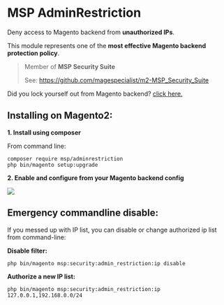 # MSP AdminRestriction

Deny access to Magento backend from **unauthorized IPs**.

This module represents one of the **most effective Magento backend protection policy**.

> Member of **MSP Security Suite**
>
> See: https://github.com/magespecialist/m2-MSP_Security_Suite

Did you lock yourself out from Magento backend? <a href="https://github.com/magespecialist/m2-MSP_AdminRestriction#emergency-commandline-disable">click here.</a>

## Installing on Magento2:

**1. Install using composer**

From command line: 

`composer require msp/adminrestriction`<br />
`php bin/magento setup:upgrade`

**2. Enable and configure from your Magento backend config**

<img src="https://raw.githubusercontent.com/magespecialist/m2-MSP_AdminRestriction/master/screenshots/config.png" />

## Emergency commandline disable:

If you messed up with IP list, you can disable or change authorized ip list from command-line:

**Disable filter:**

`php bin/magento msp:security:admin_restriction:ip disable`

**Authorize a new IP list:**

`php bin/magento msp:security:admin_restriction:ip 127.0.0.1,192.168.0.0/24`

